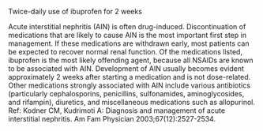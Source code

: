 Twice-daily use of ibuprofen for 2 weeks

Acute interstitial nephritis (AIN) is often drug-induced.  Discontinuation of medications that are likely to cause AIN is the most important first step in management.  If these medications are withdrawn early, most patients can be expected to recover normal renal function.  Of the medications listed, ibuprofen is the most likely offending agent, because all NSAIDs are known to be associated with AIN.  Development of AIN usually becomes evident approximately 2 weeks after starting a medication and is not dose-related.  Other medications strongly associated with AIN include various antibiotics (particularly cephalosporins, penicillins, sulfonamides, aminoglycosides, and rifampin), diuretics, and miscellaneous medications such as allopurinol. Ref: Kodner CM, Kudrimoti A: Diagnosis and management of acute interstitial nephritis. Am Fam Physician 2003;67(12):2527-2534.